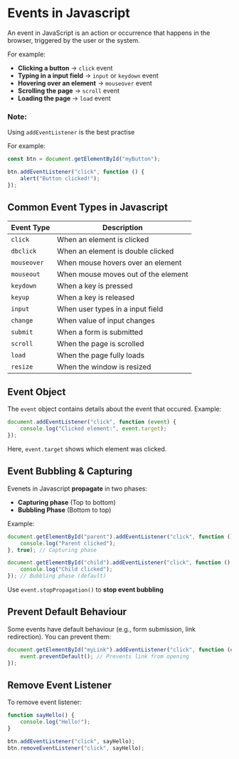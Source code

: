 # Events in Javascript

An event in JavaScript is an action or occurrence that happens in the browser, triggered by the user or the system.

For example:

- **Clicking a button** → `click` event
- **Typing in a input field** → `input` or `keydown` event
- **Hovering over an element** → `mouseover` event
- **Scrolling the page** → `scroll` event
- **Loading the page** → `load` event

### Note:
Using `addEventListener` is the best practise

For example:

```Javascript
const btn = document.getElementById("myButton");

btn.addEventListener("click", function () {
    alert("Button clicked!");
});
```

## Common Event Types in Javascript

| Event Type | Description                          |
| -----------| -------------------------------------|
| `click`    | When an element is clicked           |
| `dbclick`  | When an element is double clicked    |
| `mouseover`| When mouse hovers over an element    |
| `mouseout` | When mouse moves out of the element  |
| `keydown`  | When a key is pressed                |
| `keyup`    | When a key is released               |
| `input`    | When user types in a input field     |
| `change`   | When value of input changes          |
| `submit`   | When a form is submitted             |
| `scroll`   | When the page is scrolled            |
| `load`     | When the page fully loads            |
| `resize`   | When the window is resized           |


## Event Object

The `event` object contains details about the event that occured. Example:

```Javascript
document.addEventListener("click", function (event) {
    console.log("Clicked element:", event.target);
});
```

Here, `event.target` shows which element was clicked.

## Event Bubbling & Capturing

Evenets in Javascript **propagate** in two phases:

- **Capturing phase** (Top to bottom)
- **Bubbling Phase** (Bottom to top)

Example:

```Javascript
document.getElementById("parent").addEventListener("click", function () {
    console.log("Parent clicked");
}, true); // Capturing phase

document.getElementById("child").addEventListener("click", function () {
    console.log("Child clicked");
}); // Bubbling phase (default)
```

Use `event.stopPropagation()` to **stop event bubbling**

## Prevent Default Behaviour

Some events have default behaviour (e.g., form submission, link redirection). You can prevent them:

```Javascript
document.getElementById("myLink").addEventListener("click", function (event) {
    event.preventDefault(); // Prevents link from opening
});
```

## Remove Event Listener

To remove event listener:

```Javascript
function sayHello() {
    console.log("Hello!");
}

btn.addEventListener("click", sayHello);
btn.removeEventListener("click", sayHello);
```
